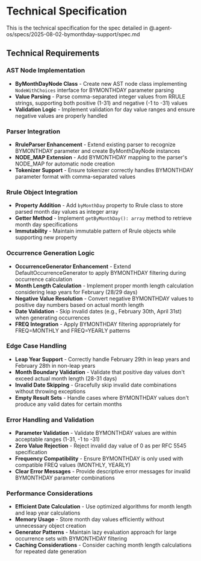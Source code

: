 # Technical Specification

This is the technical specification for the spec detailed in @.agent-os/specs/2025-08-02-bymonthday-support/spec.md

## Technical Requirements

### AST Node Implementation
- **ByMonthDayNode Class** - Create new AST node class implementing `NodeWithChoices` interface for BYMONTHDAY parameter parsing
- **Value Parsing** - Parse comma-separated integer values from RRULE strings, supporting both positive (1-31) and negative (-1 to -31) values
- **Validation Logic** - Implement validation for day value ranges and ensure negative values are properly handled

### Parser Integration
- **RruleParser Enhancement** - Extend existing parser to recognize BYMONTHDAY parameter and create ByMonthDayNode instances
- **NODE_MAP Extension** - Add BYMONTHDAY mapping to the parser's NODE_MAP for automatic node creation
- **Tokenizer Support** - Ensure tokenizer correctly handles BYMONTHDAY parameter format with comma-separated values

### Rrule Object Integration
- **Property Addition** - Add `byMonthDay` property to Rrule class to store parsed month day values as integer array
- **Getter Method** - Implement `getByMonthDay(): array` method to retrieve month day specifications
- **Immutability** - Maintain immutable pattern of Rrule objects while supporting new property

### Occurrence Generation Logic
- **OccurrenceGenerator Enhancement** - Extend DefaultOccurrenceGenerator to apply BYMONTHDAY filtering during occurrence calculation
- **Month Length Calculation** - Implement proper month length calculation considering leap years for February (28/29 days)
- **Negative Value Resolution** - Convert negative BYMONTHDAY values to positive day numbers based on actual month length
- **Date Validation** - Skip invalid dates (e.g., February 30th, April 31st) when generating occurrences
- **FREQ Integration** - Apply BYMONTHDAY filtering appropriately for FREQ=MONTHLY and FREQ=YEARLY patterns

### Edge Case Handling
- **Leap Year Support** - Correctly handle February 29th in leap years and February 28th in non-leap years
- **Month Boundary Validation** - Validate that positive day values don't exceed actual month length (28-31 days)
- **Invalid Date Skipping** - Gracefully skip invalid date combinations without throwing exceptions
- **Empty Result Sets** - Handle cases where BYMONTHDAY values don't produce any valid dates for certain months

### Error Handling and Validation
- **Parameter Validation** - Validate BYMONTHDAY values are within acceptable ranges (1-31, -1 to -31)
- **Zero Value Rejection** - Reject invalid day value of 0 as per RFC 5545 specification
- **Frequency Compatibility** - Ensure BYMONTHDAY is only used with compatible FREQ values (MONTHLY, YEARLY)
- **Clear Error Messages** - Provide descriptive error messages for invalid BYMONTHDAY parameter combinations

### Performance Considerations
- **Efficient Date Calculation** - Use optimized algorithms for month length and leap year calculations
- **Memory Usage** - Store month day values efficiently without unnecessary object creation
- **Generator Patterns** - Maintain lazy evaluation approach for large occurrence sets with BYMONTHDAY filtering
- **Caching Considerations** - Consider caching month length calculations for repeated date generation